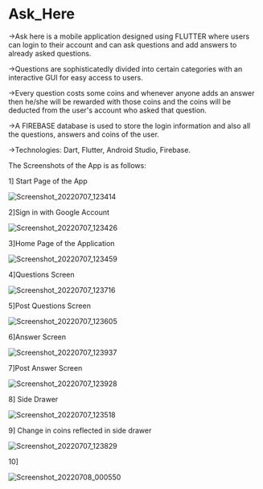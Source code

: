 # Ask_Here
->Ask here is a mobile application designed using FLUTTER where users can login to their account and can ask questions and add answers to already asked questions.

->Questions are sophisticatedly divided into certain categories with an interactive GUI for easy access to users.

->Every question costs some coins and whenever anyone adds an answer then he/she will be rewarded with those coins and the coins will be deducted from the user's account who asked that question.

->A FIREBASE database is used to store the login information and also all the questions, answers and coins of the user. 

->Technologies: Dart, Flutter, Android Studio, Firebase.

The Screenshots of the App is as follows:

1] Start Page of the App

![Screenshot_20220707_123414](https://user-images.githubusercontent.com/60042046/177842621-dd74d095-31a4-4a6f-95e4-a921f8d05be9.jpg)

2]Sign in with Google Account

![Screenshot_20220707_123426](https://user-images.githubusercontent.com/60042046/177842879-e8afed08-5ca8-4aed-a685-93c8815e2d08.jpg)

3]Home Page of the Application

![Screenshot_20220707_123459](https://user-images.githubusercontent.com/60042046/177843163-1b9f9913-e437-4af1-9c30-0f0ac059fdd1.jpg)

4]Questions Screen

![Screenshot_20220707_123716](https://user-images.githubusercontent.com/60042046/177844222-145ea092-0b53-477a-b572-a9849688c909.jpg)

5]Post Questions Screen

![Screenshot_20220707_123605](https://user-images.githubusercontent.com/60042046/177844460-11d4b351-0f64-4ef3-a146-f00a35eff0b9.jpg)

6]Answer Screen

![Screenshot_20220707_123937](https://user-images.githubusercontent.com/60042046/177844555-f8d8c43d-5e55-4050-80ca-44787329ed94.jpg)

7]Post Answer Screen

![Screenshot_20220707_123928](https://user-images.githubusercontent.com/60042046/177844622-5e87ee47-bfc1-4185-80b7-1a38fbd8e116.jpg)

8] Side Drawer

![Screenshot_20220707_123518](https://user-images.githubusercontent.com/60042046/177844718-c07d0bfa-56ad-4666-932c-abecf66f0b23.jpg)

9] Change in coins reflected in side drawer

![Screenshot_20220707_123829](https://user-images.githubusercontent.com/60042046/177844819-cb27f6be-0fe0-4867-b38b-4233b24b0a16.jpg)

10]

![Screenshot_20220708_000550](https://user-images.githubusercontent.com/60042046/177845386-07c37b79-834f-4f6f-bcaa-f175237f7917.jpg)








